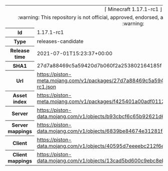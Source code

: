 <html><table>
<tr><td colspan="2" align="center"><img width="0" height="0"><br/>⌈ Minecraft 1.17.1-rc1 ⌋<br/><img width="0" height="0"></td></tr>
<tr><td colspan="2" align="center"><img width="0" height="0"><br/>
:warning: This repository is not official, approved, endorsed, associated or connected with Mojang :warning:
<br/><img width="0" height="0"></td></tr>
<tr><th>Id</th><td>1.17.1-rc1</td></tr>
<tr><th>Type</th><td>releases-candidate</td></tr>
<tr><th>Release time</th><td>2021-07-01T15:23:37+00:00</td></tr>
<tr><th>SHA1</th><td>27d7a88469c5a59420d7b060f2a253802164185f</td></tr>
<tr><th>Url</th><td><a href="https://piston-meta.mojang.com/v1/packages/27d7a88469c5a59420d7b060f2a253802164185f/1.17.1-rc1.json">https://piston-meta.mojang.com/v1/packages/27d7a88469c5a59420d7b060f2a253802164185f/1.17.1-rc1.json</a></td></tr>
<tr><th>Asset index</th><td><a href="https://piston-meta.mojang.com/v1/packages/f425401a00adf0112fde624ee80c66333530f8a1/1.17.json">https://piston-meta.mojang.com/v1/packages/f425401a00adf0112fde624ee80c66333530f8a1/1.17.json</a></td></tr>
<tr><th>Server</th><td><a href="https://piston-data.mojang.com/v1/objects/b93cbcf6c65b92621d67b735e8610f7682f54694/server.jar">https://piston-data.mojang.com/v1/objects/b93cbcf6c65b92621d67b735e8610f7682f54694/server.jar</a></td></tr>
<tr><th>Server mappings</th><td><a href="https://piston-data.mojang.com/v1/objects/6839be84674e31281fa4539741e7eaab7723524a/server.txt">https://piston-data.mojang.com/v1/objects/6839be84674e31281fa4539741e7eaab7723524a/server.txt</a></td></tr>
<tr><th>Client</th><td><a href="https://piston-data.mojang.com/v1/objects/40595d7eeeebc212f6e2b8b5a3dbfc5377cfef9b/client.jar">https://piston-data.mojang.com/v1/objects/40595d7eeeebc212f6e2b8b5a3dbfc5377cfef9b/client.jar</a></td></tr>
<tr><th>Client mappings</th><td><a href="https://piston-data.mojang.com/v1/objects/13cad5bd600c9ebc8ebe1038b432053e4c81fb9e/client.txt">https://piston-data.mojang.com/v1/objects/13cad5bd600c9ebc8ebe1038b432053e4c81fb9e/client.txt</a></td></tr>
</table></html>